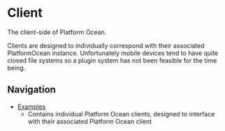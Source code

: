 # Client
The client-side of Platform Ocean.

Clients are designed to individually correspond with their associated PlatformOcean instance. Unfortunately mobile devices tend to have quite closed file systems so a plugin system has not been feasible for the time being.
  
## Navigation
- [Examples](Examples)
  - Contains individual Platform Ocean clients, designed to interface with their associated Platform Ocean client

